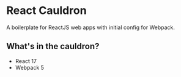 # React Cauldron

A boilerplate for ReactJS web apps with initial config for Webpack.

## What's in the cauldron?

- React 17
- Webpack 5
